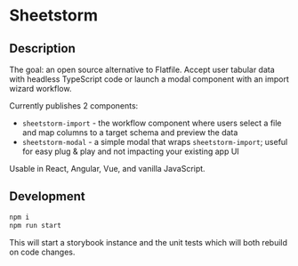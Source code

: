 # Sheetstorm

## Description

The goal: an open source alternative to Flatfile. Accept user tabular data with headless TypeScript code or launch a modal component with an import wizard workflow.

Currently publishes 2 components:
- `sheetstorm-import` - the workflow component where users select a file and map columns to a target schema and preview the data
- `sheetstorm-modal` - a simple modal that wraps `sheetstorm-import`; useful for easy plug & play and not impacting your existing app UI

Usable in React, Angular, Vue, and vanilla JavaScript.

## Development

```bash
npm i
npm run start
```
This will start a storybook instance and the unit tests which will both rebuild on code changes.
